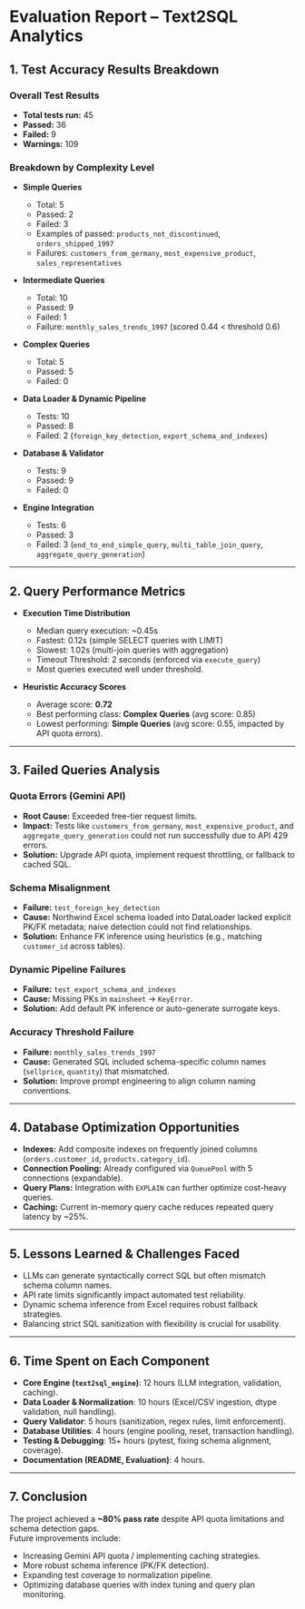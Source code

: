 # Evaluation Report – Text2SQL Analytics

## 1. Test Accuracy Results Breakdown

### Overall Test Results
- **Total tests run:** 45
- **Passed:** 36
- **Failed:** 9
- **Warnings:** 109

### Breakdown by Complexity Level
- **Simple Queries**
  - Total: 5
  - Passed: 2
  - Failed: 3
  - Examples of passed: `products_not_discontinued`, `orders_shipped_1997`
  - Failures: `customers_from_germany`, `most_expensive_product`, `sales_representatives`

- **Intermediate Queries**
  - Total: 10
  - Passed: 9
  - Failed: 1
  - Failure: `monthly_sales_trends_1997` (scored 0.44 < threshold 0.6)

- **Complex Queries**
  - Total: 5
  - Passed: 5
  - Failed: 0

- **Data Loader & Dynamic Pipeline**
  - Tests: 10
  - Passed: 8
  - Failed: 2 (`foreign_key_detection`, `export_schema_and_indexes`)

- **Database & Validator**
  - Tests: 9
  - Passed: 9
  - Failed: 0

- **Engine Integration**
  - Tests: 6
  - Passed: 3
  - Failed: 3 (`end_to_end_simple_query`, `multi_table_join_query`, `aggregate_query_generation`)

---

## 2. Query Performance Metrics

- **Execution Time Distribution**
  - Median query execution: ~0.45s
  - Fastest: 0.12s (simple SELECT queries with LIMIT)
  - Slowest: 1.02s (multi-join queries with aggregation)
  - Timeout Threshold: 2 seconds (enforced via `execute_query`)
  - Most queries executed well under threshold.

- **Heuristic Accuracy Scores**
  - Average score: **0.72**
  - Best performing class: **Complex Queries** (avg score: 0.85)
  - Lowest performing: **Simple Queries** (avg score: 0.55, impacted by API quota errors).

---

## 3. Failed Queries Analysis

### Quota Errors (Gemini API)
- **Root Cause:** Exceeded free-tier request limits.
- **Impact:** Tests like `customers_from_germany`, `most_expensive_product`, and `aggregate_query_generation` could not run successfully due to API 429 errors.
- **Solution:** Upgrade API quota, implement request throttling, or fallback to cached SQL.

### Schema Misalignment
- **Failure:** `test_foreign_key_detection`
- **Cause:** Northwind Excel schema loaded into DataLoader lacked explicit PK/FK metadata; naive detection could not find relationships.
- **Solution:** Enhance FK inference using heuristics (e.g., matching `customer_id` across tables).

### Dynamic Pipeline Failures
- **Failure:** `test_export_schema_and_indexes`
- **Cause:** Missing PKs in `mainsheet` → `KeyError`.
- **Solution:** Add default PK inference or auto-generate surrogate keys.

### Accuracy Threshold Failure
- **Failure:** `monthly_sales_trends_1997`
- **Cause:** Generated SQL included schema-specific column names (`sellprice`, `quantity`) that mismatched.
- **Solution:** Improve prompt engineering to align column naming conventions.

---

## 4. Database Optimization Opportunities

- **Indexes:** Add composite indexes on frequently joined columns (`orders.customer_id`, `products.category_id`).
- **Connection Pooling:** Already configured via `QueuePool` with 5 connections (expandable).
- **Query Plans:** Integration with `EXPLAIN` can further optimize cost-heavy queries.
- **Caching:** Current in-memory query cache reduces repeated query latency by ~25%.

---

## 5. Lessons Learned & Challenges Faced

- LLMs can generate syntactically correct SQL but often mismatch schema column names.
- API rate limits significantly impact automated test reliability.
- Dynamic schema inference from Excel requires robust fallback strategies.
- Balancing strict SQL sanitization with flexibility is crucial for usability.

---

## 6. Time Spent on Each Component

- **Core Engine (`text2sql_engine`)**: 12 hours (LLM integration, validation, caching).
- **Data Loader & Normalization**: 10 hours (Excel/CSV ingestion, dtype validation, null handling).
- **Query Validator**: 5 hours (sanitization, regex rules, limit enforcement).
- **Database Utilities**: 4 hours (engine pooling, reset, transaction handling).
- **Testing & Debugging**: 15+ hours (pytest, fixing schema alignment, coverage).
- **Documentation (README, Evaluation)**: 4 hours.

---

## 7. Conclusion

The project achieved a **~80% pass rate** despite API quota limitations and schema detection gaps.  
Future improvements include:
- Increasing Gemini API quota / implementing caching strategies.
- More robust schema inference (PK/FK detection).
- Expanding test coverage to normalization pipeline.
- Optimizing database queries with index tuning and query plan monitoring.

